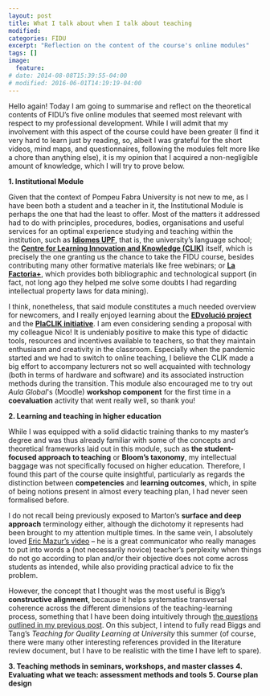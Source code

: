 ```yaml
---
layout: post
title: What I talk about when I talk about teaching
modified:
categories: FIDU
excerpt: "Reflection on the content of the course's online modules"
tags: []
image:
  feature:
# date: 2014-08-08T15:39:55-04:00
# modified: 2016-06-01T14:19:19-04:00
---
```


Hello again! Today I am going to summarise and reflect on the theoretical contents of FIDU’s five online modules that seemed most relevant with respect to my professional development. While I will admit that my involvement with this aspect of the course could have been greater (I find it very hard to learn just by reading, so, albeit I was grateful for the short videos, mind maps, and questionnaires, following the modules felt more like a chore than anything else), it is my opinion that I acquired a non-negligible amount of knowledge, which I will try to prove below.


**1. Institutional Module**

Given that the context of Pompeu Fabra University is not new to me, as I have been both a student and a teacher in it, the Institutional Module is perhaps the one that had the least to offer. Most of the matters it addressed had to do with principles, procedures, bodies, organisations and useful services for an optimal experience studying and teaching within the institution, such as <a href="https://www.upf.edu/web/idiomesupf" target="_blank">**Idiomes UPF**</a>, that is, the university’s language school; the <a href="https://www.upf.edu/web/clik" target="_blank">**Centre for Learning Innovation and Knowledge (CLIK)**</a> itself, which is precisely the one granting us the chance to take the FIDU course, besides contributing many other formative materials like free webinars; or <a href="https://www.upf.edu/web/factoria" target="_blank">**La Factoria+**</a>, which provides both bibliographic and technological support (in fact, not long ago they helped me solve some doubts I had regarding intellectual property laws for data mining).

I think, nonetheless, that said module constitutes a much needed overview for newcomers, and I really enjoyed learning about the <a href="https://www.upf.edu/web/edvolucio" target="_blank">**EDvolució project**</a> and the <a href="https://www.upf.edu/web/clik/ajuts-placlik" target="_blank">**PlaCLIK initiative**</a>. I am even considering sending a proposal with my colleague Nico! It is undeniably positive to make this type of didactic tools, resources and incentives available to teachers, so that they maintain enthusiasm and creativity in the classroom. Especially when the pandemic started and we had to switch to online teaching, I believe the CLIK made a big effort to accompany lecturers not so well acquainted with technology (both in terms of hardware and software) and its associated instruction methods during the transition. This module also encouraged me to try out _Aula Global_'s (Moodle) **workshop component** for the first time in a **coevaluation** activity that went really well, so thank you!

**2. Learning and teaching in higher education**

While I was equipped with a solid didactic training thanks to my master’s degree and was thus already familiar with some of the concepts and theoretical frameworks laid out in this module, such as **the student-focused approach to teaching** or **Bloom’s taxonomy**, my intellectual baggage was not specifically focused on higher education. Therefore, I found this part of the course quite insightful, particularly as regards the distinction between **competencies** and **learning outcomes**, which, in spite of being notions present in almost every teaching plan, I had never seen formalised before.

I do not recall being previously exposed to Marton’s **surface and deep approach** terminology either, although the dichotomy it represents had been brought to my attention multiple times. In the same vein, I absolutely loved <a href="https://www.youtube.com/watch?v=WwslBPj8GgI" target="_blank">Eric Mazur’s video</a> – he is a great communicator who really manages to put into words a (not necessarily novice) teacher’s perplexity when things do not go according to plan and/or their objective does not come across students as intended, while also providing practical advice to fix the problem.

However, the concept that I thought was the most useful is Bigg’s **constructive alignment**, because it helps systematise transversal coherence across the different dimensions of the teaching-learning process, something that I have been doing intuitively through <a href="https://immalopez.github.io/fidu/teaching-career-and-philosophy/" target="_blank">the questions outlined in my previous post</a>. On this subject, I intend to fully read Biggs and Tang’s _Teaching for Quality Learning at University_ this summer (of course, there were many other interesting references provided in the literature review document, but I have to be realistic with the time I have left to spare).

**3. Teaching methods in seminars, workshops, and master classes**
**4. Evaluating what we teach: assessment methods and tools**
**5. Course plan design**
